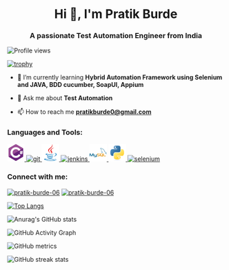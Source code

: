 <h1 align="center">Hi 👋, I'm Pratik Burde</h1>
<h3 align="center">A passionate Test Automation Engineer from India</h3>

![Profile views](https://gpvc.arturio.dev/pratikburde)  
 
<!--- ![I am GitHub Readme Generator's creator](https://arturssmirnovs.github.io/github-profile-readme-generator/images/banner.png) --->

[![trophy](https://github-profile-trophy.vercel.app/?username=pratikburde)](https://github.com/ryo-ma/github-profile-trophy)

- 🌱 I’m currently learning **Hybrid Automation Framework using Selenium and JAVA, BDD cucumber, SoapUI, Appium**

- 💬 Ask me about **Test Automation**

- 📫 How to reach me **pratikburde0@gmail.com**

<h3 align="left">Languages and Tools:</h3>
<p align="left"> 
<a href="https://www.w3schools.com/cs/" target="_blank"> <img src="https://raw.githubusercontent.com/devicons/devicon/master/icons/csharp/csharp-original.svg" alt="csharp" width="40" height="40"/> </a> 
<a href="https://git-scm.com/" target="_blank"> <img src="https://www.vectorlogo.zone/logos/git-scm/git-scm-icon.svg" alt="git" width="40" height="40"/> </a> 
<a href="https://www.java.com" target="_blank"> <img src="https://raw.githubusercontent.com/devicons/devicon/master/icons/java/java-original.svg" alt="java" width="40" height="40"/> </a> 
<a href="https://www.jenkins.io" target="_blank"> <img src="https://www.vectorlogo.zone/logos/jenkins/jenkins-icon.svg" alt="jenkins" width="40" height="40"/> </a> 
<a href="https://www.mysql.com/" target="_blank"> <img src="https://raw.githubusercontent.com/devicons/devicon/master/icons/mysql/mysql-original-wordmark.svg" alt="mysql" width="40" height="40"/> </a> 
<a href="https://www.python.org" target="_blank"> <img src="https://raw.githubusercontent.com/devicons/devicon/master/icons/python/python-original.svg" alt="python" width="40" height="40"/> </a> 
<a href="https://www.selenium.dev" target="_blank"> <img src="https://raw.githubusercontent.com/detain/svg-logos/780f25886640cef088af994181646db2f6b1a3f8/svg/selenium-logo.svg" alt="selenium" width="40" height="40"/> </a> 
</p>

<h3 align="left">Connect with me:</h3>
<p align="left">
<a href="https://linkedin.com/in/pratik-burde-06" target="blank"><img align="center" src="https://cdn.jsdelivr.net/npm/simple-icons@3.0.1/icons/linkedin.svg" alt="pratik-burde-06" height="30" width="40" /></a>
<a href="https://github.com/pratikburde" target="blank"><img align="center" src="https://cdn.jsdelivr.net/npm/simple-icons@4.20.0/icons/github.svg" alt="pratik-burde-06" height="30" width="40" /></a>
</p>

[![Top Langs](https://github-readme-stats.vercel.app/api/top-langs/?username=pratikburde&count_private=true&show_icons=true)](https://github.com/anuraghazra/github-readme-stats)

<!--- ![GitHub stats](https://github-readme-stats.vercel.app/api?username=pratikburde&show_icons=true&count_private=true)--->

![Anurag's GitHub stats](https://github-readme-stats.vercel.app/api?username=pratikburde&count_private=true&show_icons=true)

![GitHub Activity Graph](https://activity-graph.herokuapp.com/graph?username=pratikburde&count_private=true)  

![GitHub metrics](https://metrics.lecoq.io/pratikburde)  

![GitHub streak stats](https://github-readme-streak-stats.herokuapp.com/?user=pratikburde&count_private=true)  

<!---
pratikburde/pratikburde is a ✨ special ✨ repository because its `README.md` (this file) appears on your GitHub profile.
You can click the Preview link to take a look at your changes.
--->
